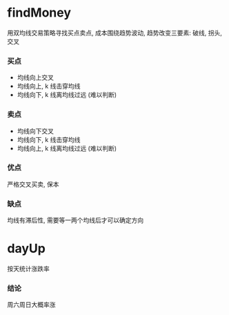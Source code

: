 # findMoney

用双均线交易策略寻找买点卖点, 成本围绕趋势波动, 趋势改变三要素: 破线, 拐头, 交叉

### 买点

- 均线向上交叉
- 均线向上, k 线击穿均线
- 均线向下, k 线离均线过远 (难以判断)

### 卖点

- 均线向下交叉
- 均线向下, k 线击穿均线
- 均线向上, k 线离均线过远 (难以判断)

### 优点

严格交叉买卖, 保本

### 缺点

均线有滞后性, 需要等一两个均线后才可以确定方向

# dayUp

按天统计涨跌率

### 结论

周六周日大概率涨
